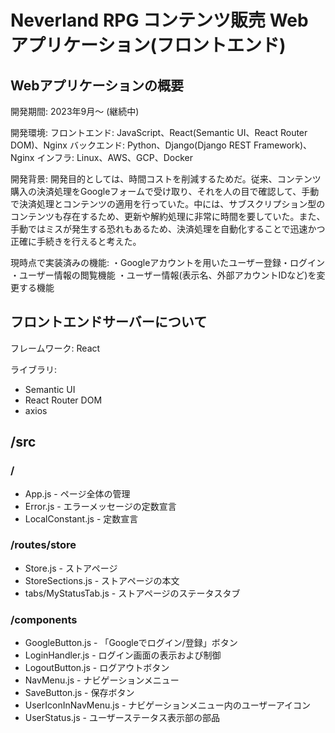 # Neverland RPG コンテンツ販売 Webアプリケーション(フロントエンド)

## Webアプリケーションの概要

開発期間: 2023年9月～ (継続中)

開発環境:
フロントエンド: JavaScript、React(Semantic UI、React Router DOM)、Nginx
バックエンド: Python、Django(Django REST Framework)、Nginx
インフラ: Linux、AWS、GCP、Docker

開発背景:
開発目的としては、時間コストを削減するためだ。従来、コンテンツ購入の決済処理をGoogleフォームで受け取り、それを人の目で確認して、手動で決済処理とコンテンツの適用を行っていた。中には、サブスクリプション型のコンテンツも存在するため、更新や解約処理に非常に時間を要していた。また、手動ではミスが発生する恐れもあるため、決済処理を自動化することで迅速かつ正確に手続きを行えると考えた。

現時点で実装済みの機能:
・Googleアカウントを用いたユーザー登録・ログイン
・ユーザー情報の閲覧機能
・ユーザー情報(表示名、外部アカウントIDなど)を変更する機能

## フロントエンドサーバーについて

フレームワーク: React

ライブラリ: 
- Semantic UI
- React Router DOM
- axios

## /src
### /
- App.js - ページ全体の管理
- Error.js - エラーメッセージの定数宣言
- LocalConstant.js - 定数宣言

### /routes/store
- Store.js - ストアページ
- StoreSections.js - ストアページの本文
- tabs/MyStatusTab.js - ストアページのステータスタブ

### /components
- GoogleButton.js - 「Googleでログイン/登録」ボタン
- LoginHandler.js - ログイン画面の表示および制御
- LogoutButton.js - ログアウトボタン
- NavMenu.js - ナビゲーションメニュー
- SaveButton.js - 保存ボタン
- UserIconInNavMenu.js - ナビゲーションメニュー内のユーザーアイコン
- UserStatus.js - ユーザーステータス表示部の部品
